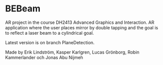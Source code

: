 # BEBeam
AR project in the course DH2413 Advanced Graphics and Interaction. AR application where the user places mirror by double tapping and the goal is to reflect a laser beam to a cylindrical goal.

Latest version is on branch PlaneDetection.

Made by Erik Lindström, Kasper Karlgren, Lucas Grönborg, Robin Kammerlander och Jonas Abu Nijmeh
